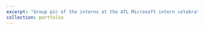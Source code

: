 ```yaml
---
excerpt: "Group pic of the interns at the ATL Microsoft intern celebration <br/><img src='/images/intern-celebration-group.jpg'>"
collection: portfolio
---
```



